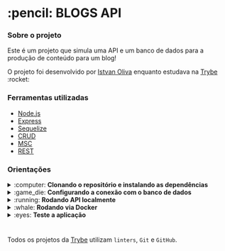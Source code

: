 <h1>:pencil: BLOGS API</h1>
<div>
  <h3>Sobre o projeto</h3>
  <p>Este é um projeto que simula uma API e um banco de dados para a produção de conteúdo para um blog!</p>
  <p>O projeto foi desenvolvido por <a href="https://github.com/Istvanoliva">Istvan Oliva</a> enquanto estudava na <a href="https://www.betrybe.com/">Trybe</a> :rocket:</p>
</div>
<div>
  <h3>Ferramentas utilizadas</h3>
  <ul>
    <li><a href="https://nodejs.org/en/">Node.js<a/></li>
    <li><a href="https://expressjs.com/">Express<a/></li>
    <li><a href="https://sequelize.org/">Sequelize</a></li>
    <li><a href="https://developer.mozilla.org/pt-BR/docs/Glossary/CRUD">CRUD</a></li>
    <li><a href="https://www.toptal.com/express-js/nodejs-typescript-rest-api-pt-1">MSC</a></li>
    <li><a href="https://developer.mozilla.org/pt-BR/docs/Glossary/REST">REST</a></li>
  </ul>
</div>
<div>
  <h3>Orientações</h3>
  <details>
  <summary>:computer: <strong>Clonando o repositório e instalando as dependências</strong></summary>
    
  1. Clone o repositório
    
  - `git clone git@github.com:Istvanoliva/blogs-api.git`;
  
  - Entre na pasta que foi criada no processo de clonagem:
    - `cd project-blogs-api`;
  
  2. Faça a instalação das dependências
  
  - `npm install` ou `npm i`;
  </details>
  <details>
  <summary>:game_die: <strong>Configurando a conexão com o banco de dados</strong></summary>

  1. Criando arquivo para a configuração
  
  - Crie o arquivo .env na na raiz do projeto:
    - `.env`;
    
  - Coloque as seguintes informações nesse arquivo:
    ```
    #### SERVER VARS
    NODE_ENV=development
    API_PORT=3000

    #### DATABASE VARS
    MYSQL_HOST=localhost
    MYSQL_PORT=3306
    MYSQL_DB_NAME=blogs-api
    MYSQL_USER=root
    MYSQL_PASSWORD=password

    #### SECRECT VARS
    JWT_SECRET=suaSenhaSecreta
    ```
  - Caso sua porta do API e do MySQL não seja a que estão descritas no arquivo .env, por favor altere para as que você usa, assim como o password do seu MySQL.
   
  2. Variáveis Ambiente
  - Caso queria conhecer mais sobre variáveis ambiente, segue link sobre:
    - https://blog.rocketseat.com.br/variaveis-ambiente-nodejs/
  </details>
  <details>
  <summary>:running: <strong>Rodando API localmente</strong></summary>
  
  - Rode o seguinte comando no terminal estando na raiz do projeto:
  
    - `npm start`;
    
  - Caso você queira, foi configurado no package.json um scripts para rodar a aplicação de formas alternativas.
  </details>
  
  <details>
  <summary>:whale: <strong>Rodando via Docker</strong></summary>
  <p>Caso você queria e tenha o conhecimento de como usar, existe um arquivo <em><strong>docker-compose</strong></em> na raiz do projeto.
   <br>:warning: Antes de começar, seu docker-compose precisa estar na versão 1.29 ou superior.
   <br> <a href="https://www.digitalocean.com/community/tutorials/how-to-install-and-use-docker-compose-on-ubuntu-20-04-pt">Veja aqui</a> ou <a href="https://docs.docker.com/compose/install/">na documentação</a> como instalá-lo. No primeiro artigo, você pode substituir onde está com `1.26.0` por `1.29.2`.<br></p> Segue os comandos criar e acessar os containers:</p>    
  
  - Na raiz do projeto rode o seguinte comando:
  
    - `docker-compose up -d`;
    
  - Para acessar o terminal do container, roda o seguinte comando:
  
    - `docker container exec -it blogs_api bash`;
  
  - Para fechar o terminal do container execute o comando:
  
    - `exit`;
    
  - Se não for mais usar os containers, rode o seguinte comando:
  
    - `docker-compose down`;
  </details>
  <details>
    <summary>:eyes: <strong>Teste a aplicação</strong></summary>
    <p>:construction: Em construção :construction:</p>
  </details>
</div>

#

Todos os projetos da [Trybe](https://www.betrybe.com/) utilizam `linters`, `Git` e `GitHub`.<br/>